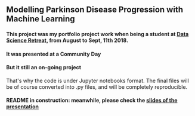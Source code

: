 ## Modelling Parkinson Disease Progression with Machine Learning

#### This project was my portfolio project work when being a student at [Data Science Retreat](https://www.datascienceretreat.com/), from August to Sept, 11th 2018. 
#### It was presented at a Community Day 

#### But it still an on-going project 
That's why the code is under Jupyter notebooks format. The final files will be of course 
converted into .py files, and will be completely reproducible. 

#### README in construction: meanwhile, please check the [slides of the presentation](https://docs.google.com/presentation/d/1JYOB0iaeFfNAEunfd2n1ss4aXawDhqgnOqQDEpzDVks/edit#slide=id.g40eea364a6_2_229)


